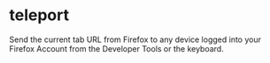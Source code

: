 # teleport
Send the current tab URL from Firefox to any device logged into your Firefox Account from the Developer Tools or the keyboard.
